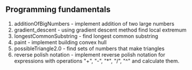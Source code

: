## Programming fundamentals
1. additionOfBigNumbers - implement addition of two large numbers
2. gradient_descent - using gradient descent method find local extremum
3. longestCommonSubstring - find longest common substring
4. paint - implement building convex hull
5. possibleTriangle2.0 - find sets of numbers that make triangles
6. reverse polish notation - implement reverse polish notation for expressions with operations "+", "-", "*", "/", "^" and calculate them.
